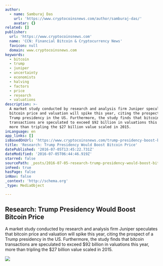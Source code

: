 ```yaml
---
author:
  - name: Samburaj Das
    url: 'https://www.cryptocoinsnews.com/author/samburaj-das/'
    avatar: {}
related: []
publisher:
  url: 'https://www.cryptocoinsnews.com'
  name: 'CCN: Financial Bitcoin & Cryptocurrency News'
  favicon: null
  domain: www.cryptocoinsnews.com
keywords:
  - bitcoin
  - trump
  - juniper
  - uncertainty
  - economists
  - halving
  - factors
  - price
  - research
  - valuations
description: >-
  A market study conducted by research and analysis firm Juniper speculates that
  bitcoin price and valuation will spike this year, citing the prospect of a
  Trump presidency in the US. Furthermore, the study finds that bitcoin
  transactions are speculated to exceed $92 billion in valuations this year,
  more than tripling the $27 billion value scaled in 2015.
inLanguage: en
app_links: []
isBasedOnUrl: 'https://www.cryptocoinsnews.com/trump-presidency-boost-bitcoin-price/'
title: 'Research: Trump Presidency Would Boost Bitcoin Price'
datePublished: '2016-07-05T13:45:22.731Z'
dateModified: '2016-07-05T06:44:46.919Z'
starred: false
sourcePath: _posts/2016-07-05-research-trump-presidency-would-boost-bitcoin-price.md
inFeed: true
hasPage: false
inNav: false
_context: 'http://schema.org'
_type: MediaObject

---
```

<article style=""><h1>Research: Trump Presidency Would Boost Bitcoin Price</h1><p>A market study conducted by research and analysis firm Juniper speculates that bitcoin price and valuation will spike this year, citing the prospect of a Trump presidency in the US. Furthermore, the study finds that bitcoin transactions are speculated to exceed $92 billion in valuations this year, more than tripling the $27 billion value scaled in 2015.</p><img src="https://www.cryptocoinsnews.com/wp-content/uploads/2016/07/Donald-Trump-podium.jpg" /></article>